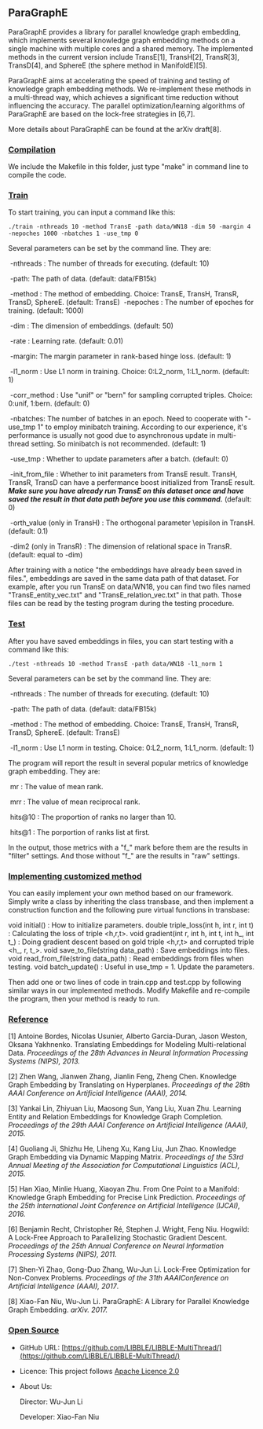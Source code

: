 ## ParaGraphE

ParaGraphE provides a library for parallel knowledge graph embedding, which implements several knowledge graph embedding methods on a single machine with multiple cores and a shared memory. The
implemented methods in the current version include TransE[1], TransH[2], TransR[3], TransD[4], and SphereE (the sphere method in ManifoldE)[5].

ParaGraphE aims at accelerating the speed of training and testing of knowledge graph embedding methods. We re-implement these methods in a multi-thread way, which achieves a significant time reduction without influencing the accuracy. The parallel optimization/learning algorithms of ParaGraphE are based on the lock-free strategies in [6,7].

More details about ParaGraphE can be found at the arXiv draft[8].

### [Compilation](#compilation)

We include the Makefile in this folder, just type "make" in command line to compile the code.

### [Train](train)

To start training, you can input a command like this:

~~~shell
./train -nthreads 10 -method TransE -path data/WN18 -dim 50 -margin 4 -nepoches 1000 -nbatches 1 -use_tmp 0 
~~~

Several parameters can be set by the command line. They are:

​	-nthreads : The number of threads for executing. (default: 10)

​	-path: The path of data. (default: data/FB15k)

​	-method	: The method of embedding. Choice: TransE, TransH, TransR, TransD, SphereE. (default: TransE)
​	-nepoches : The number of epoches for training. (default: 1000)

​	-dim : The dimension of embeddings. (default: 50)

​	-rate : Learning rate. (default: 0.01)

​	-margin: The margin parameter in rank-based hinge loss. (default: 1)

​	-l1\_norm : Use L1 norm in training. Choice: 0:L2\_norm, 1:L1\_norm. (default: 1)

​	-corr_method : Use "unif" or "bern" for sampling corrupted triples. Choice: 0:unif, 1:bern. (default: 0)

​	-nbatches: The number of batches in an epoch. Need to cooperate with "-use_tmp 1" to employ minibatch training. According to our experience, it's performance is usually not good due to asynchronous update in	multi-thread setting. So minibatch is not recommended. (default: 1)

​	-use_tmp : Whether to update parameters after a batch. (default: 0)

​	-init_from_file : Whether to init parameters from TransE result. TransH, TransR, TransD can have a perfermance boost initialized from TransE result. ***Make sure you have already run TransE on this dataset once and have saved the result in that data path before you use this command.*** (default: 0)

​	-orth_value (only in TransH) : The orthogonal parameter \episilon in TransH. (default: 0.1)

​	-dim2 (only in TransR) : The dimension of relational space in TransR. (default: equal to -dim)

After training with a notice "the embeddings have already been saved in files.", embeddings are saved in the same data path of that dataset. For example, after you run TransE on data/WN18, you can find two files named "TransE_entity_vec.txt" and "TransE_relation_vec.txt" in that path. Those files can be read by the testing program during the testing procedure.

###	[Test](#test)

After you have saved embeddings in files, you can start testing with a command like this:

~~~shell
./test -nthreads 10 -method TransE -path data/WN18 -l1_norm 1
~~~

Several parameters can be set by the command line. They are:

​	-nthreads : The number of threads for executing. (default: 10)

​	-path: The path of data. (default: data/FB15k)

​	-method	: The method of embedding. Choice: TransE, TransH, TransR, TransD, SphereE. (default: TransE)

​	-l1\_norm : Use L1 norm in testing. Choice: 0:L2\_norm, 1:L1_norm. (default: 1)



The program will report the result in several popular metrics of knowledge graph embedding. They are:

​	mr : The value of mean rank.

​	mrr : The value of mean reciprocal rank.

​	hits@10 : The proportion of ranks no larger than 10.

​	hits@1 : The porportion of ranks list at first.



In the output, those metrics with a "f\_" mark before them are the results in "filter" settings. And those without "f_" are the results in "raw" settings.

### [Implementing customized method](#method)

You can easily implement your own method based on our framework. Simply write a class by inheriting the class transbase, and then implement a construction function and the following pure virtual functions in transbase:

void initial() : How to initialize parameters.
double triple_loss(int h, int r, int t) : Calculating the loss of triple \<h,r,t\>.
void gradient(int r, int h, int t, int h\_, int t\_) : Doing gradient descent based on gold triple \<h,r,t\> and corrupted triple \<h\_, r, t\_\>.
void save_to_file(string data_path) : Save embeddings into files.
void read_from_file(string data_path) : Read embeddings from files when testing.
void batch_update() : Useful in use_tmp = 1. Update the parameters.

Then add one or two lines of code in train.cpp and test.cpp by following similar ways in our implemented methods. 
Modify Makefile and re-compile the program, then your method is ready to run.

### [Reference](#Reference)

[1] Antoine Bordes, Nicolas Usunier, Alberto Garcia-Duran, Jason Weston, Oksana Yakhnenko. Translating Embeddings for Modeling Multi-relational Data. *Proceedings of the 28th Advances in Neural Information Processing Systems (NIPS), 2013.*

[2] Zhen Wang, Jianwen Zhang, Jianlin Feng, Zheng Chen. Knowledge Graph Embedding by Translating on Hyperplanes. *Proceedings of the 28th AAAI Conference on Artificial Intelligence (AAAI), 2014.*

[3] Yankai Lin, Zhiyuan Liu, Maosong Sun, Yang Liu, Xuan Zhu. Learning Entity and Relation Embeddings for Knowledge Graph Completion. *Proceedings of the 29th AAAI Conference on Artificial Intelligence (AAAI), 2015.*

[4] Guoliang Ji, Shizhu He, Liheng Xu, Kang Liu, Jun Zhao. Knowledge Graph Embedding via Dynamic Mapping Matrix. *Proceedings of the 53rd Annual Meeting of the Association for Computational Linguistics (ACL), 2015.*

[5] Han Xiao, Minlie Huang, Xiaoyan Zhu. From One Point to a Manifold: Knowledge Graph Embedding for Precise Link Prediction. *Proceedings of the 25th International Joint Conference on Artificial Intelligence (IJCAI), 2016.*

[6] Benjamin Recht, Christopher Ré, Stephen J. Wright, Feng Niu. Hogwild: A Lock-Free Approach to Parallelizing Stochastic Gradient Descent. *Proceedings of the 25th Annual Conference on Neural Information Processing Systems (NIPS), 2011.*

[7] Shen-Yi Zhao, Gong-Duo Zhang, Wu-Jun Li. Lock-Free Optimization for Non-Convex Problems. *Proceedings of the 31th AAAIConference on Artificial Intelligence (AAAI), 2017*.

[8] Xiao-Fan Niu, Wu-Jun Li. ParaGraphE: A Library for Parallel Knowledge Graph Embedding. *arXiv. 2017.*

### [Open Source](#open-source)

* GitHub URL: [https://github.com/LIBBLE/LIBBLE-MultiThread/](https://github.com/LIBBLE/LIBBLE-MultiThread/)

* Licence: This project follows [Apache Licence 2.0](https://www.apache.org/licenses/LICENSE-2.0)

* About Us: 

  Director: Wu-Jun Li

  Developer: Xiao-Fan Niu
